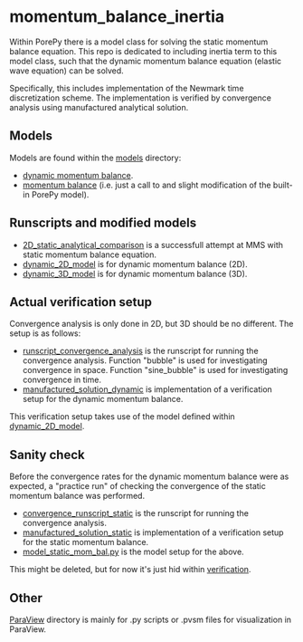 # momentum_balance_inertia
Within PorePy there is a model class for solving the static momentum balance equation.
This repo is dedicated to including inertia term to this model class, such that the dynamic momentum balance equation (elastic wave equation) can be solved.

Specifically, this includes implementation of the Newmark time discretization scheme. 
The implementation is verified by convergence analysis using manufactured analytical solution.

## Models
Models are found within the [models](./models/) directory:
* [dynamic momentum balance](./models/dynamic_momentum_balance.py).
* [momentum balance](./models/no_inertia_momentum_balance.py) (i.e. just a call to and slight modification of the built-in PorePy model).


## Runscripts and modified models
* [2D_static_analytical_comparison](./2D_static_analytical_comparison.py) is a successfull attempt at MMS with static momentum balance equation.
* [dynamic_2D_model](./dynamic_2D_model.py) is for dynamic momentum balance (2D).
* [dynamic_3D_model](./dynamic_3D_model.py) is for dynamic momentum balance (3D).


## Actual verification setup
Convergence analysis is only done in 2D, but 3D should be no different. 
The setup is as follows:
* [runscript_convergence_analysis](./runscript_convergence_analysis.py) is the runscript for running the convergence analysis. Function "bubble" is used for investigating convergence in space. Function "sine_bubble" is used for investigating convergence in time.
* [manufactured_solution_dynamic](./manufactured_solution_dynamic.py) is implementation of a verification setup for the dynamic momentum balance.

This verification setup takes use of the model defined within [dynamic_2D_model](./dynamic_2D_model.py).


## Sanity check
Before the convergence rates for the dynamic momentum balance were as expected, a "practice run" of checking the convergence of the static momentum balance was performed.
* [convergence_runscript_static](./verification/convergence_runscript_static.py) is the runscript for running the convergence analysis.
* [manufactured_solution_static](./verification/manufactured_solution_static.py) is implementation of a verification setup for the static momentum balance. 
* [model_static_mom_bal.py](./verification/model_static_mom_bal.py) is the model setup for the above.

This might be deleted, but for now it's just hid within [verification](./verification/).

## Other
[ParaView](./ParaView/) directory is mainly for .py scripts or .pvsm files for visualization in ParaView.
